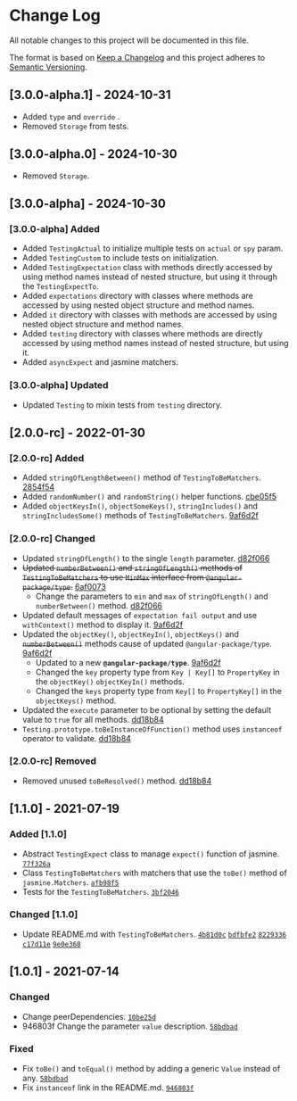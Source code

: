 
# Change Log

All notable changes to this project will be documented in this file.

The format is based on [Keep a Changelog](http://keepachangelog.com/)
and this project adheres to [Semantic Versioning](http://semver.org/).

## [3.0.0-alpha.1] - 2024-10-31

- Added `type` and `override` .
- Removed `Storage` from tests.

## [3.0.0-alpha.0] - 2024-10-30

- Removed `Storage`.

## [3.0.0-alpha] - 2024-10-30

### [3.0.0-alpha] Added

- Added `TestingActual` to initialize multiple tests on `actual` or `spy` param.
- Added `TestingCustom` to include tests on initialization.
- Added `TestingExpectation` class with methods directly accessed by using method names instead of nested structure, but using it through the `TestingExpectTo`.
- Added `expectations` directory with classes where methods are accessed by using nested object structure and method names.
- Added `it` directory with classes with methods are accessed by using nested object structure and method names.
- Added `testing` directory with classes where methods are directly accessed by using method names instead of nested structure, but using it.
- Added `asyncExpect` and jasmine matchers.

### [3.0.0-alpha] Updated

- Updated `Testing` to mixin tests from `testing` directory.

## [2.0.0-rc] - 2022-01-30

### [2.0.0-rc] Added

- Added `stringOfLengthBetween()` method of `TestingToBeMatchers`. [2854f54]
- Added `randomNumber()` and `randomString()` helper functions. [cbe05f5]
- Added `objectKeysIn()`, `objectSomeKeys()`, `stringIncludes()` and `stringIncludesSome()` methods of `TestingToBeMatchers`. [9af6d2f]

[2854f54]: https://github.com/angular-package/testing/commit/2854f544873d8c8dade092a73377e1ab26417e83
[cbe05f5]: https://github.com/angular-package/testing/commit/cbe05f5f21881878aa11f3ef7938c599a5e36ed3

### [2.0.0-rc] Changed

- Updated `stringOfLength()` to the single `length` parameter. [d82f066]
- ~~Updated `numberBetween()` and `stringOfLength()` methods of `TestingToBeMatchers` to use `MinMax` interface from `@angular-package/type`.~~ [6af0073]
  - Change the parameters to `min` and `max` of `stringOfLength()` and `numberBetween()` method. [d82f066]
- Updated default messages of `expectation fail output` and use `withContext()` method to display it. [9af6d2f]
- Updated the `objectKey()`, `objectKeyIn()`, `objectKeys()` and ~~`numberBetween()`~~ methods cause of updated `@angular-package/type`. [9af6d2f]
  - Updated to a new **`@angular-package/type`**. [9af6d2f]
  - Changed the `key` property type from `Key | Key[]` to `PropertyKey` in the `objectKey()` `objectKeyIn()` methods.
  - Changed the `keys` property type from `Key[]` to `PropertyKey[]` in the `objectKeys()` method.
- Updated the `execute` parameter to be optional by setting the default value to `true` for all methods. [dd18b84]
- `Testing.prototype.toBeInstanceOfFunction()` method uses `instanceof` operator to validate. [dd18b84]

[d82f066]: https://github.com/angular-package/testing/commit/d82f0665a8befb2b9515ae8dbbd5807f6c96eb5b
[d82f066]: https://github.com/angular-package/testing/commit/d82f0665a8befb2b9515ae8dbbd5807f6c96eb5b
[6af0073]: https://github.com/angular-package/testing/commit/6af007350f267ee054a34d33ddf3b671d879b632
[9af6d2f]: https://github.com/angular-package/testing/commit/9af6d2f2c482a903a2a55303e7fc05725741e9c0

### [2.0.0-rc] Removed

- Removed unused `toBeResolved()` method. [dd18b84]

[dd18b84]: https://github.com/angular-package/testing/commit/dd18b8469c6099246f4e9f8a9ac9f9d891c6e1f8

## [1.1.0] - 2021-07-19

### Added [1.1.0]

- Abstract `TestingExpect` class to manage `expect()` function of jasmine. [`77f326a`][77f326a]
- Class `TestingToBeMatchers` with matchers that use the `toBe()` method of `jasmine.Matchers`. [`afb98f5`][afb98f5]
- Tests for the `TestingToBeMatchers`. [`3bf2046`][3bf2046]

### Changed [1.1.0]

- Update README.md with `TestingToBeMatchers`. [`4b81d0c`][4b81d0c] [`bdfbfe2`][bdfbfe2] [`8229336`][8229336] [`c17d11e`][c17d11e] [`9e0e368`][9e0e368]

[77f326a]: https://github.com/angular-package/testing/commit/77f326a5bc7154b55f6944e60b24cddb5bfe93df
[afb98f5]: https://github.com/angular-package/testing/commit/afb98f557296239b10227e8f0bde4f8b62fd5049
[3bf2046]: https://github.com/angular-package/testing/commit/3bf2046ee35f9d0ae4769cb107be2c61e281af34
[4b81d0c]: https://github.com/angular-package/testing/commit/4b81d0cb26e145bed02656064ac9c86a10bfa296
[bdfbfe2]: https://github.com/angular-package/testing/commit/bdfbfe226589620cba6a912694dcfd9cfc3020ac
[8229336]: https://github.com/angular-package/testing/commit/8229336755c6efd3151d974d53ec8860cf108280
[c17d11e]: https://github.com/angular-package/testing/commit/c17d11e1c23db009c3bec05e84a02f75a90f7fa0
[9e0e368]: https://github.com/angular-package/testing/commit/9e0e3689acb765fe4ffd53962d7b7607cd2761a3

## [1.0.1] - 2021-07-14
  
### Changed

- Change peerDependencies. [`10be25d`][10be25d]
- 946803f Change the parameter `value` description. [`58bdbad`][58bdbad]

### Fixed

- Fix `toBe()` and `toEqual()` method by adding a generic `Value` instead of any. [`58bdbad`][58bdbad]
- Fix `instanceof` link in the README.md. [`946803f`][946803f]

[10be25d]: https://github.com/angular-package/testing/commit/10be25daffacf87f38b469b999cbb2b213fb90a1
[58bdbad]: https://github.com/angular-package/testing/commit/58bdbadf4fc62aed1fac3680168bb8bb8e35e5dd
[946803f]: https://github.com/angular-package/testing/commit/946803f1a8770aaeeab0821f0efc8e8ad932fd7d
